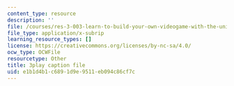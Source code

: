 ```yaml
---
content_type: resource
description: ''
file: /courses/res-3-003-learn-to-build-your-own-videogame-with-the-unity-game-engine-and-microsoft-kinect-january-iap-2017/e1b1d4b1c6891d9e9511eb094c86cf7c_lKX4aGOzNvo.srt
file_type: application/x-subrip
learning_resource_types: []
license: https://creativecommons.org/licenses/by-nc-sa/4.0/
ocw_type: OCWFile
resourcetype: Other
title: 3play caption file
uid: e1b1d4b1-c689-1d9e-9511-eb094c86cf7c
---
```

